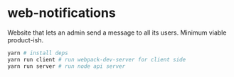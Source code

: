 # web-notifications
Website that lets an admin send a message to all its users. Minimum viable product-ish.

```sh
yarn # install deps
yarn run client # run webpack-dev-server for client side
yarn run server # run node api server
```
